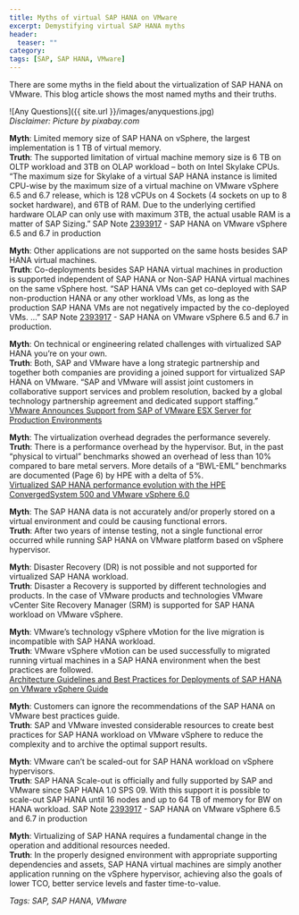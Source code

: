 ```yaml
---
title: Myths of virtual SAP HANA on VMware
excerpt: Demystifying virtual SAP HANA myths
header:
  teaser: ""
category:
tags: [SAP, SAP HANA, VMware]
---
```


There are some myths in the field about the virtualization of SAP HANA on VMware. This blog article shows the most named myths and their truths.

![Any Questions]({{ site.url }}/images/anyquestions.jpg)  
*Disclaimer: Picture by pixabay.com*

**Myth**: Limited memory size of SAP HANA on vSphere, the largest implementation is 1 TB of virtual memory.  
**Truth**: The supported limitation of virtual machine memory size is 6 TB on OLTP workload and 3TB on OLAP workload – both on Intel Skylake CPUs. “The maximum size for Skylake of a virtual SAP HANA instance is limited CPU-wise by the maximum size of a virtual machine on VMware vSphere 6.5 and 6.7 release, which is 128 vCPUs on 4 Sockets (4 sockets on up to 8 socket hardware), and 6TB of RAM. Due to the underlying certified hardware OLAP can only use with maximum 3TB, the actual usable RAM is a matter of SAP Sizing.”
SAP Note [2393917](https://launchpad.support.sap.com/#/notes/239317) - SAP HANA on VMware vSphere 6.5 and 6.7 in production

**Myth**: Other applications are not supported on the same hosts besides SAP HANA virtual machines.  
**Truth**: Co-deployments besides SAP HANA virtual machines in production is supported independent of SAP HANA or Non-SAP HANA virtual machines on the same vSphere host. “SAP HANA VMs can get co-deployed with SAP non-production HANA or any other workload VMs, as long as the production SAP HANA VMs are not negatively impacted by the co-deployed VMs. …”
SAP Note [2393917](https://launchpad.support.sap.com/#/notes/239317) - SAP HANA on VMware vSphere 6.5 and 6.7 in production.

**Myth**: On technical or engineering related challenges with virtualized SAP HANA you’re on your own.  
**Truth**: Both, SAP and VMware have a long strategic partnership and together both companies are providing a joined support for virtualized SAP HANA on VMware.
“SAP and VMware will assist joint customers in collaborative support services and problem resolution, backed by a global technology partnership agreement and dedicated support staffing.”  
[VMware Announces Support from SAP of VMware ESX Server for Production Environments](https://ir.vmware.com/overview/press-releases/press-release-details/2007/VMware-Announces-Support-from-SAP-of-VMware-ESX-Server-for-Production-Environments/default.aspx)

**Myth**: The virtualization overhead degrades the performance severely.  
**Truth**: There is a performance overhead by the hypervisor. But, in the past “physical to virtual” benchmarks showed an overhead of less than 10% compared to bare metal servers. More details of a “BWL-EML” benchmarks are documented (Page 6) by HPE with a delta of 5%.  
[Virtualized SAP HANA performance evolution with the HPE ConvergedSystem 500 and VMware vSphere 6.0](https://h20195.www2.hpe.com/v2/getdocument.aspx?docname=4aa6-6194enw)

**Myth**: The SAP HANA data is not accurately and/or properly stored on a virtual environment and could be causing functional errors.  
**Truth**: After two years of intense testing, not a single functional error occurred while running SAP HANA on VMware platform based on vSphere hypervisor.

**Myth**: Disaster Recovery (DR) is not possible and not supported for virtualized SAP HANA workload.  
**Truth**: Disaster a Recovery is supported by different technologies and products. In the case of VMware products and technologies VMware vCenter Site Recovery Manager (SRM) is supported for SAP HANA workload on VMware vSphere.

**Myth**: VMware’s technology vSphere vMotion for the live migration is incompatible with SAP HANA workload.  
**Truth**: VMware vSphere vMotion can be used successfully to migrated running virtual machines in a SAP HANA environment when the best practices are followed.  
[Architecture Guidelines and Best Practices for Deployments of SAP HANA on VMware vSphere Guide](https://www.vmware.com/content/dam/digitalmarketing/vmware/en/pdf/whitepaper/sap_hana_on_vmware_vsphere_best_practices_guide-white-paper.pdf)

**Myth**: Customers can ignore the recommendations of the SAP HANA on VMware best practices guide.  
**Truth**: SAP and VMware invested considerable resources to create best practices for SAP HANA workload on VMware vSphere to reduce the complexity and to archive the optimal support results.

**Myth**: VMware can’t be scaled-out for SAP HANA workload on vSphere hypervisors.  
**Truth**: SAP HANA Scale-out is officially and fully supported by SAP and VMware since SAP HANA 1.0 SPS 09. With this support it is possible to scale-out SAP HANA until 16 nodes and up to 64 TB of memory for BW on HANA workload.
SAP Note [2393917](https://launchpad.support.sap.com/#/notes/2393917) - SAP HANA on VMware vSphere 6.5 and 6.7 in production

**Myth**: Virtualizing of SAP HANA requires a fundamental change in the operation and additional resources needed.  
**Truth**: In the properly designed environment with appropriate supporting dependencies and assets, SAP HANA virtual machines are simply another application running on the vSphere hypervisor, achieving also the goals of lower TCO, better service levels and faster time-to-value.

*Tags: SAP, SAP HANA, VMware*

